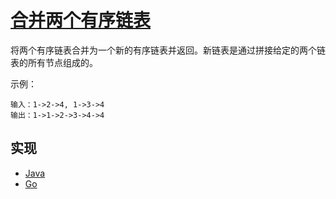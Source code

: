 # [合并两个有序链表](https://leetcode-cn.com/problems/merge-two-sorted-lists/description/)

将两个有序链表合并为一个新的有序链表并返回。新链表是通过拼接给定的两个链表的所有节点组成的。 

示例：
```
输入：1->2->4, 1->3->4
输出：1->1->2->3->4->4
```

## 实现

- [Java](https://github.com/pojozhang/playground/blob/master/solutions/java/src/main/java/playground/algorithm/MergeTwoSortedLists.java)
- [Go](https://github.com/pojozhang/playground/blob/master/solutions/go/src/playground/algorithm/merge_two_sorted_lists.go)
